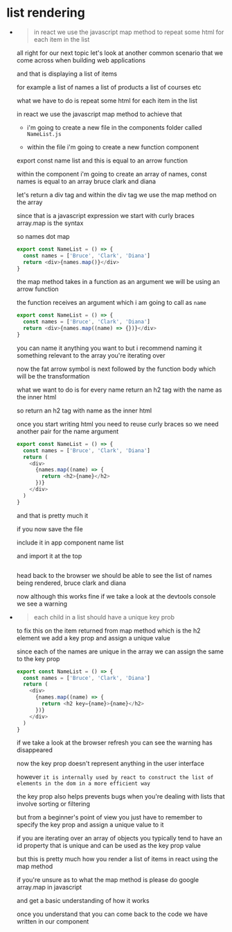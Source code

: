 # list rendering

- > in react we use the javascript map method to repeat some html for each item in the list

  all right for our next topic let's look
  at another common scenario that we come across when building web applications

  and that is displaying a list of items

  for example a list of names a list of
  products a list of courses etc

  what we have to do is repeat some html
  for each item in the list

  in react we use the javascript map method to achieve that

  - i'm going to create a new file in the
    components folder called `NameList.js`

  - within the file i'm going to create a new function component

  export const name list and this is equal to an arrow function

  within the component i'm going to create an array of names, const names is equal to an array bruce clark and diana

  let's return a div tag and within the div tag we use the map method on the array

  since that is a javascript expression we start with curly braces array.map is the syntax

  so names dot map

  ```js
  export const NameList = () => {
    const names = ['Bruce', 'Clark', 'Diana']
    return <div>{names.map()}</div>
  }
  ```

  the map method takes in a function as an argument we will be using an arrow function

  the function receives an argument which i am going to call as `name`

  ```js
  export const NameList = () => {
    const names = ['Bruce', 'Clark', 'Diana']
    return <div>{names.map((name) => {})}</div>
  }
  ```

  you can name it anything you want to but i recommend naming it something relevant to the array you're iterating over

  now the fat arrow symbol is next followed by the function body which will
  be the transformation

  what we want to do is for every name return an h2 tag with the name as the inner html

  so return an h2 tag with name as the inner html

  once you start writing html you need to reuse curly braces so we need another pair for the name argument

  ```js
  export const NameList = () => {
    const names = ['Bruce', 'Clark', 'Diana']
    return (
      <div>
        {names.map((name) => {
          return <h2>{name}</h2>
        })}
      </div>
    )
  }
  ```

  and that is pretty much it

  if you now save the file

  include it in app component name list

  and import it at the top

  ```js

  ```

  head back to the browser we should be able to see the list of
  names being rendered, bruce clark and diana

  now although this works fine if we take a look at the devtools console
  we see a warning

- > each child in a list should have a unique key prob

  to fix this on the item returned from map method
  which is the h2 element we add a key prop and assign a unique value

  since each of the names are unique in the array we can assign the same to the key prop

  ```js
  export const NameList = () => {
    const names = ['Bruce', 'Clark', 'Diana']
    return (
      <div>
        {names.map((name) => {
          return <h2 key={name}>{name}</h2>
        })}
      </div>
    )
  }
  ```

  if we take a look at the browser refresh
  you can see the warning has disappeared

  now the key prop doesn't represent anything in the user interface

  however `it is internally used by react to construct the list of elements in the dom in a more efficient way`

  the key prop also helps prevents bugs when you're dealing with lists that involve sorting or filtering

  but from a beginner's point of view you just have to remember to specify the key prop and assign a unique value to it

  if you are iterating over an array of objects you typically tend to have an id
  property that is unique and can be used as the key prop value

  but this is pretty much how you render a list of items in react using the map method

  if you're unsure as to what the map method is please do google array.map in
  javascript

  and get a basic understanding of how it works

  once you understand that you can come back to the code we have written in our component
